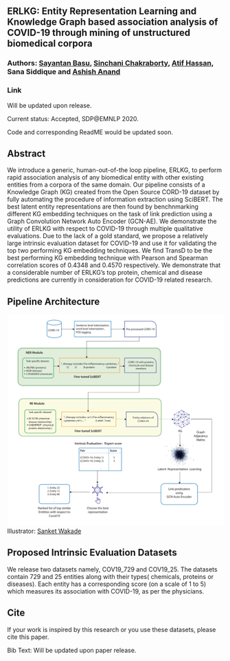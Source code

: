 ## ERLKG: Entity Representation Learning and Knowledge Graph based association analysis of COVID-19 through mining of unstructured biomedical corpora
### Authors: [Sayantan Basu](https://www.linkedin.com/in/sayantan-basu-a29861a1/), [Sinchani Chakraborty](https://www.linkedin.com/in/sinchani-chakraborty-087321ab/), [Atif Hassan](https://www.linkedin.com/in/atif-hassan-1a8a45127/), Sana Siddique and [Ashish Anand](https://www.linkedin.com/in/anandashish/)
### Link
Will be updated upon release.

Current status: Accepted, SDP@EMNLP 2020.

Code and corresponding ReadME would be updated soon.

## Abstract
We introduce a generic, human-out-of-the loop pipeline, ERLKG, to perform rapid association analysis of any biomedical entity with other existing entities from a corpora of the same domain. Our pipeline consists of a Knowledge Graph (KG) created from the Open Source CORD-19 dataset by fully automating the procedure of information extraction using SciBERT. The best latent entity representations are then found by benchnmarking different KG embedding techniques on the task of link prediction using a Graph Convolution Network Auto Encoder (GCN-AE). We demonstrate the utility of ERLKG with respect to COVID-19 through multiple qualitative evaluations. Due to the lack of a gold standard, we propose a relatively large intrinsic evaluation dataset for COVID-19 and use it for validating the top two performing KG embedding techniques. We find TransD to be the best performing KG embedding technique with Pearson and Spearman correlation scores of 0.4348 and 0.4570 respectively. We demonstrate that a considerable number of ERLKG’s top protein, chemical and disease predictions are currently in consideration for COVID-19 related research.
## Pipeline Architecture
![ERLKG diagram](Images/ERLKG_pipeline.jpg)
Illustrator: [Sanket Wakade](https://www.linkedin.com/in/sanket-wakade/)
## Proposed Intrinsic Evaluation Datasets
We release two datasets namely, COV19_729 and COV19_25. The datasets contain 729 and 25 entities along with their types( chemicals, proteins or diseases). Each entity has a corresponding score (on a scale of 1 to 5) which measures its association with COVID-19, as per the physicians.
## Cite
If your work is inspired by this research or you use these datasets, please cite this paper.

Bib Text: Will be updated upon paper release.
